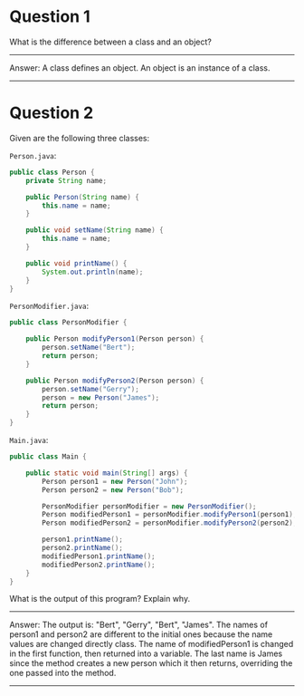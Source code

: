 # Question 1

What is the difference between a class and an object?

___

Answer:
A class defines an object. An object is an instance of a class.

___

# Question 2

Given are the following three classes:

`Person.java`:

```java
public class Person {
    private String name;

    public Person(String name) {
        this.name = name;
    }

    public void setName(String name) {
        this.name = name;
    }

    public void printName() {
        System.out.println(name);
    }
}
```

`PersonModifier.java`:

```java
public class PersonModifier {

    public Person modifyPerson1(Person person) {
        person.setName("Bert");
        return person;
    }

    public Person modifyPerson2(Person person) {
        person.setName("Gerry");
        person = new Person("James");
        return person;
    }
}
```

`Main.java`:

```java
public class Main {

    public static void main(String[] args) {
        Person person1 = new Person("John");
        Person person2 = new Person("Bob");

        PersonModifier personModifier = new PersonModifier();
        Person modifiedPerson1 = personModifier.modifyPerson1(person1);
        Person modifiedPerson2 = personModifier.modifyPerson2(person2);

        person1.printName();
        person2.printName();
        modifiedPerson1.printName();
        modifiedPerson2.printName();
    }
}
```

What is the output of this program? Explain why.

___

Answer: The output is: "Bert", "Gerry", "Bert", "James".
The names of person1 and person2 are different to the initial ones because the name values are changed directly class. The name of modifiedPerson1 is changed in the first function, then returned into a variable. The last name is James since the method creates a new person which it then returns, overriding the one passed into the method.

___

